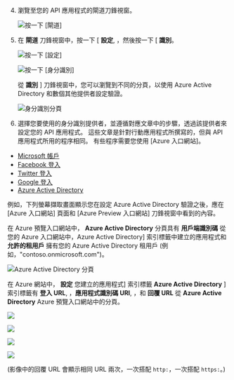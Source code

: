 4. 瀏覽至您的 API 應用程式的閘道刀鋒視窗。

    ![按一下 [閘道]](./media/app-service-api-gateway-config-auth/gateway.png)

7. 在 **閘道** 刀鋒視窗中，按一下 [ **設定**, ，然後按一下 [ **識別**。

    ![按一下 [設定]](./media/app-service-api-gateway-config-auth/clicksettingsingateway.png)

    ![按一下 [身分識別]](./media/app-service-api-gateway-config-auth/clickidentity.png)

    從 **識別** ] 刀鋒視窗中，您可以瀏覽到不同的分頁，以使用 Azure Active Directory 和數個其他提供者設定驗證。

    ![身分識別分頁](./media/app-service-api-gateway-config-auth/identityblade.png)
  
3. 選擇您要使用的身分識別提供者，並遵循對應文章中的步驟，透過該提供者來設定您的 API 應用程式。 這些文章是針對行動應用程式所撰寫的，但與 API 應用程式所用的程序相同。 有些程序需要您使用 [Azure 入口網站]。 

 - [Microsoft 帳戶](../articles/app-service-mobile/app-service-mobile-how-to-configure-microsoft-authentication.md)
 - [Facebook 登入](../articles/app-service-mobile/app-service-mobile-how-to-configure-facebook-authentication.md)
 - [Twitter 登入](../articles/app-service-mobile/app-service-mobile-how-to-configure-twitter-authentication.md)
 - [Google 登入](../articles/app-service-mobile/app-service-mobile-how-to-configure-google-authentication.md)
 - [Azure Active Directory](../articles/app-service-mobile/app-service-mobile-how-to-configure-active-directory-authentication.md)

例如，下列螢幕擷取畫面顯示您在設定 Azure Active Directory 驗證之後，應在 [Azure 入口網站] 頁面和 [Azure Preview 入口網站] 刀鋒視窗中看到的內容。

在 Azure 預覽入口網站中， **Azure Active Directory** 分頁具有 **用戶端識別碼** 從您的 Azure 入口網站中，Azure Active Directory] 索引標籤中建立的應用程式和 **允許的租用戶** 擁有您的 Azure Active Directory 租用戶 (例如，"contoso.onmicrosoft.com")。

![Azure Active Directory 分頁](./media/app-service-api-gateway-config-auth/tdinaadblade.png)

在 Azure 網站中， **設定** 您建立的應用程式] 索引標籤 **Azure Active Directory** ] 索引標籤有 **登入 URL**, ，**應用程式識別碼 URI**, ，和 **回覆 URL** 從 **Azure Active Directory** Azure 預覽入口網站中的分頁。

![](./media/app-service-api-gateway-config-auth/oldportal1.png)

![](./media/app-service-api-gateway-config-auth/oldportal2.png)

![](./media/app-service-api-gateway-config-auth/oldportal3.png)

![](./media/app-service-api-gateway-config-auth/oldportal4.png)

(影像中的回覆 URL 會顯示相同 URL 兩次，一次搭配 `http:`，一次搭配 `https:`。)


